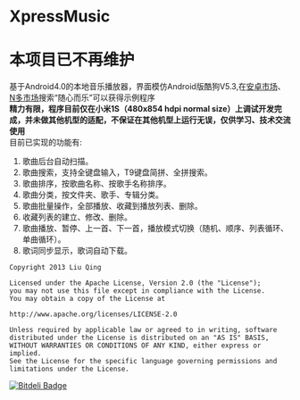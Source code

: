 XpressMusic
===========
本项目已不再维护
================
基于Android4.0的本地音乐播放器，界面模仿Android版酷狗V5.3,在[安卓市场][1]、[N多市场][2]搜索“随心而乐”可以获得示例程序<br>
<b>精力有限，程序目前仅在小米1S（480x854 hdpi normal size）上调试开发完成，并未做其他机型的适配，不保证在其他机型上运行无误，仅供学习、技术交流使用</b><br>
目前已实现的功能有:<br>
1.    歌曲后台自动扫描。<br>
2.    歌曲搜索，支持全键盘输入，T9键盘简拼、全拼搜索。<br>
3.    歌曲排序，按歌曲名称、按歌手名称排序。<br>
4.    歌曲分类，按文件夹、歌手、专辑分类。<br>
5.    歌曲批量操作，全部播放、收藏到播放列表、删除。<br>
6.    收藏列表的建立、修改、删除。<br>
7.    歌曲播放、暂停、上一首、下一首，播放模式切换（随机、顺序、列表循环、单曲循环）。<br>
8.    歌词同步显示，歌词自动下载。<br>


[1]: http://apk.hiapk.com/html/2013/06/1549163.html?module=256&info=j5bDXwyAUE4%3D        "安卓市场"
[2]: http://www.nduoa.com/apk/detail/570118  "N多市场"
[3]: https://me.alipay.com/avatarqing  "请作者喝一杯咖啡"

<pre><code>Copyright 2013 Liu Qing

Licensed under the Apache License, Version 2.0 (the "License");
you may not use this file except in compliance with the License.
You may obtain a copy of the License at

http://www.apache.org/licenses/LICENSE-2.0

Unless required by applicable law or agreed to in writing, software
distributed under the License is distributed on an "AS IS" BASIS,
WITHOUT WARRANTIES OR CONDITIONS OF ANY KIND, either express or implied.
See the License for the specific language governing permissions and
limitations under the License.</code></pre>


[![Bitdeli Badge](https://d2weczhvl823v0.cloudfront.net/AvatarQing/xpressmusic/trend.png)](https://bitdeli.com/free "Bitdeli Badge")

